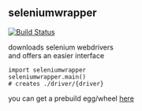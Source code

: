 ## seleniumwrapper
[![Build Status](http://build.eberlein.io:8080/job/python_seleniumwrapper/badge/icon)](http://build.eberlein.io:8080/job/python_seleniumwrapper/)<br>

downloads selenium webdrivers<br>
and offers an easier interface
```
import seleniumwrapper
seleniumwrapper.main()
# creates ./driver/{driver}
```

you can get a prebuild egg/wheel [here](http://build.eberlein.io:8080/job/python_seleniumwrapper/lastSuccessfulBuild/artifact/dist/)

